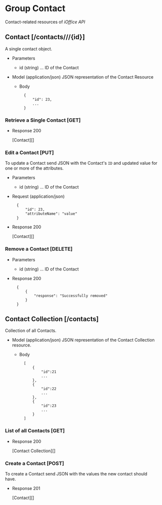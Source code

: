 # Group Contact
Contact-related resources of *iOffice API*

## Contact [/contacts///{id}]
A single contact object.


+ Parameters
    + id (string) ... ID of the Contact

+ Model (application/json)
    JSON representation of the Contact Resource

    + Body

            {
                "id": 23,
                ...
            }

### Retrieve a Single Contact [GET]
+ Response 200

    [Contact][]

### Edit a Contact [PUT]
To update a Contact send JSON with the Contact's `ID` and updated value for one or more of the attributes.

+ Parameters
    + id (string) ... ID of the Contact
    
+ Request (application/json)

        {
            "id": 23,
            "attributeName": "value"
        }

+ Response 200
    
    [Contact][]

### Remove a Contact [DELETE]
+ Parameters
    + id (string) ... ID of the Contact
+ Response 200

        {
            {
                "response": "Successfully removed"
            }
        }

## Contact Collection [/contacts]
Collection of all Contacts.

+ Model (application/json)
    JSON representation of the Contact Collection resource.

    + Body

            [
                {
                    "id":21
                    ...
                },
                {
                    "id":22
                    ...
                },
                {
                    "id":23
                    ...
                }
            ]

### List of all Contacts [GET]

+ Response 200
    
    [Contact Collection][]


### Create a Contact [POST]
To create a Contact send JSON with the values the new contact should have.

+ Response 201

    [Contact][]
